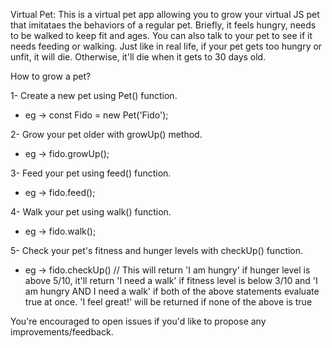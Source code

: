 Virtual Pet: This is a virtual pet app allowing you to grow your virtual JS pet that imitataes the behaviors of a regular pet. Briefly, it feels hungry, needs to be walked to keep fit and ages. You can also talk to your pet to see if it needs feeding or walking. Just like in real life, if your pet gets too hungry or unfit, it will die. Otherwise, it'll die when it gets to 30 days old.

How to grow a pet?

1- Create a new pet using Pet() function.
- eg -> const Fido = new Pet('Fido');

2- Grow your pet older with growUp() method.
- eg -> fido.growUp();

3- Feed your pet using feed() function.
- eg -> fido.feed();

4- Walk your pet using walk() function.
- eg -> fido.walk();

5- Check your pet's fitness and hunger levels with checkUp() function.
- eg -> fido.checkUp() // This will return 'I am hungry' if hunger level is above 5/10, it'll return 'I need a walk' if fitness level is below 3/10 and 'I am hungry AND I need a walk' if both of the above statements evaluate true at once. 'I feel great!' will be returned if none of the above is true

You're encouraged to open issues if you'd like to propose any improvements/feedback.
